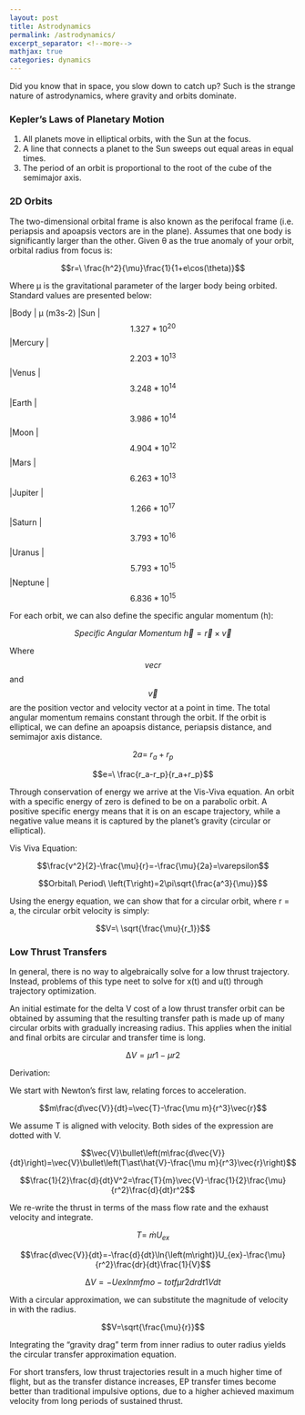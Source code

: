 ```yaml
---
layout: post
title: Astrodynamics
permalink: /astrodynamics/
excerpt_separator: <!--more-->
mathjax: true
categories: dynamics
---
```


Did you know that in space, you slow down to catch up? Such is the strange nature of astrodynamics, where gravity and orbits dominate. 

<!--more-->

### Kepler’s Laws of Planetary Motion

1.	All planets move in elliptical orbits, with the Sun at the focus.
2.	A line that connects a planet to the Sun sweeps out equal areas in equal times.
3.	The period of an orbit is proportional to the root of the cube of the semimajor axis.

### 2D Orbits

The two-dimensional orbital frame is also known as the perifocal frame (i.e. periapsis and apoapsis vectors are in the plane). Assumes that one body is significantly larger than the other. Given θ as the true anomaly of your orbit, orbital radius from focus is:

$$r=\ \frac{h^2}{\mu}\frac{1}{1+e\cos(\theta)}$$

Where µ is the gravitational parameter of the larger body being orbited. Standard values are presented below:

|Body	    | µ (m3s-2)
|Sun	    | $$1.327\ast{10}^{20}$$
|Mercury	| $$2.203\ast{10}^{13}$$
|Venus	    | $$3.248\ast{10}^{14}$$
|Earth	    | $$3.986\ast{10}^{14}$$
|Moon	    | $$4.904\ast{10}^{12}$$
|Mars	    | $$6.263\ast{10}^{13}$$
|Jupiter	| $$1.266\ast{10}^{17}$$
|Saturn	    | $$3.793\ast{10}^{16}$$
|Uranus	    | $$5.793\ast{10}^{15}$$
|Neptune	| $$6.836\ast{10}^{15}$$

For each orbit, we can also define the specific angular momentum (h):

$$Specific\ Angular\ Momentum\ \vec{h}=\vec{r}\times\vec{v}$$

Where $$vec{r}$$ and $$\vec{v}$$ are the position vector and velocity vector at a point in time. The total angular momentum remains constant through the orbit. If the orbit is elliptical, we can define an apoapsis distance, periapsis distance, and semimajor axis distance.

$$2a=\ r_a+r_p$$

$$e=\ \frac{r_a-r_p}{r_a+r_p}$$

Through conservation of energy we arrive at the Vis-Viva equation. An orbit with a specific energy of zero is defined to be on a parabolic orbit. A positive specific energy means that it is on an escape trajectory, while a negative value means it is captured by the planet’s gravity (circular or elliptical). 

Vis Viva Equation:

$$\frac{v^2}{2}-\frac{\mu}{r}=-\frac{\mu}{2a}=\varepsilon$$

$$Orbital\ Period\ \left(T\right)=2\pi\sqrt{\frac{a^3}{\mu}}$$

Using the energy equation, we can show that for a circular orbit, where r = a, the circular orbit velocity is simply:

$$V=\ \sqrt{\frac{\mu}{r_1}}$$


### Low Thrust Transfers

In general, there is no way to algebraically solve for a low thrust trajectory. Instead, problems of this type neet to solve for x(t) and u(t) through trajectory optimization. 

An initial estimate for the delta V cost of a low thrust transfer orbit can be obtained by assuming that the resulting transfer path is made up of many circular orbits with gradually increasing radius. This applies when the initial and final orbits are circular and transfer time is long. 

$$∆V= μr1-μr2$$

Derivation: 

We start with Newton’s first law, relating forces to acceleration.

$$m\frac{d\vec{V}}{dt}=\vec{T}-\frac{\mu m}{r^3}\vec{r}$$

We assume T is aligned with velocity. Both sides of the expression are dotted with V.

$$\vec{V}\bullet\left(m\frac{d\vec{V}}{dt}\right)=\vec{V}\bullet\left(T\ast\hat{V}-\frac{\mu m}{r^3}\vec{r}\right)$$

$$\frac{1}{2}\frac{d}{dt}V^2=\frac{T}{m}\vec{V}-\frac{1}{2}\frac{\mu}{r^2}\frac{d}{dt}r^2$$

We re-write the thrust in terms of the mass flow rate and the exhaust velocity and integrate.

$$T=\ \dot{m}U_{ex}$$

$$\frac{d\vec{V}}{dt}=-\frac{d}{dt}\ln{\left(m\right)}U_{ex}-\frac{\mu}{r^2}\frac{dr}{dt}\frac{1}{V}$$

$$∆V=-Uexlnmfmo-totfμr2drdt1Vdt$$

With a circular approximation, we can substitute the magnitude of velocity in with the radius.

$$V=\sqrt{\frac{\mu}{r}}$$

Integrating the “gravity drag” term from inner radius to outer radius yields the circular transfer approximation equation. 

For short transfers, low thrust trajectories result in a much higher time of flight, but as the transfer distance increases, EP transfer times become better than traditional impulsive options, due to a higher achieved maximum velocity from long periods of sustained thrust.

